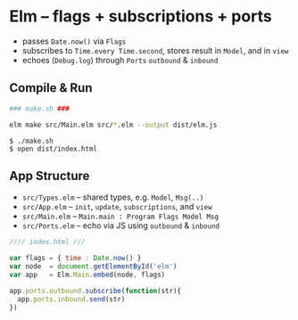 # Elm &ndash; flags + subscriptions + ports

* passes `Date.now()` via `Flags`
* subscribes to `Time.every Time.second`, stores result in `Model`, and in `view`
* echoes (`Debug.log`) through `Ports` `outbound` & `inbound`


## Compile & Run

```sh
### make.sh ###

elm make src/Main.elm src/*.elm --output dist/elm.js
```

```
$ ./make.sh
$ open dist/index.html
```


## App Structure

* `src/Types.elm` &ndash; shared types, e.g. `Model`, `Msg(..)`
* `src/App.elm` &ndash; `init`, `update`, `subscriptions`, and `view`
* `src/Main.elm` &ndash; `Main.main : Program Flags Model Msg`
* `src/Ports.elm` &ndash; echo via JS using `outbound` & `inbound`

```javascript
//// index.html ///

var flags = { time : Date.now() }
var node  = document.getElementById('elm')
var app   = Elm.Main.embed(node, flags)

app.ports.outbound.subscribe(function(str){
  app.ports.inbound.send(str)
})
```

